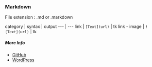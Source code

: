 ### Markdown
File extension
: .md or .markdown

category | syntax | output
--- | ---
link | `[Text](url)` | tk
link - image | `![Text](url)` | tk

##### More Info

- [GitHub](https://guides.github.com/features/mastering-markdown/)
- [WordPress](https://en.support.wordpress.com/markdown-quick-reference/)
